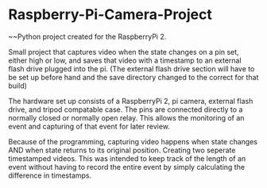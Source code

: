 # Raspberry-Pi-Camera-Project
~~Python project created for the RaspberryPi 2. 

Small project that captures video when the state changes on a pin set, either high or low, and saves that video with a timestamp to an external flash drive plugged into the pi. (The external flash drive section will have to be set up before hand and the save directory changed to the correct for that build) 

The hardware set up consists of a RaspberryPi 2, pi camera, external flash drive, and tripod compatable case. The pins are connected directly to a normally closed or normally open relay. This allows the monitoring of an event and capturing of that event for later review.

Because of the programming, capturing video happens when state changes AND when state returns to its original position. Creating two seperate timestamped videos. This was intended to keep track of the length of an event without having to record the entire event by simply calculating the difference in timestamps.

